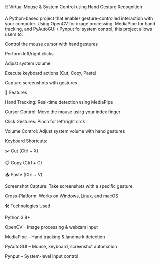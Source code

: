 🖱️ Virtual Mouse & System Control using Hand Gesture Recognition

A Python-based project that enables gesture-controlled interaction with your computer.
Using OpenCV for image processing, MediaPipe for hand tracking, and PyAutoGUI / Pynput for system control, this project allows users to:

Control the mouse cursor with hand gestures

Perform left/right clicks

Adjust system volume

Execute keyboard actions (Cut, Copy, Paste)

Capture screenshots with gestures

🚀 Features

Hand Tracking: Real-time detection using MediaPipe

Cursor Control: Move the mouse using your index finger

Click Gestures: Pinch for left/right click

Volume Control: Adjust system volume with hand gestures

Keyboard Shortcuts:

✂️ Cut (Ctrl + X)

📋 Copy (Ctrl + C)

📥 Paste (Ctrl + V)

Screenshot Capture: Take screenshots with a specific gesture

Cross-Platform: Works on Windows, Linux, and macOS

🛠️ Technologies Used

Python 3.8+

OpenCV
 – Image processing & webcam input

MediaPipe
 – Hand tracking & landmark detection

PyAutoGUI
 – Mouse, keyboard, screenshot automation

Pynput
 – System-level input control
